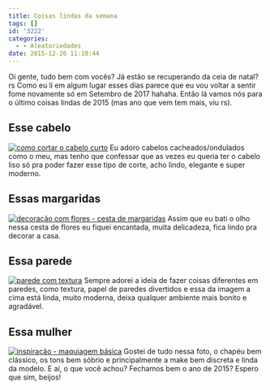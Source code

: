 ```yaml
---
title: Coisas lindas da semana
tags: []
id: '3222'
categories:
  - - Aleatoriedades
date: 2015-12-26 11:10:44
---
```


Oi gente, tudo bem com vocês? Já estão se recuperando da ceia de natal? rs Como eu lí em algum lugar esses dias parece que eu vou voltar a sentir fome novamente só em Setembro de 2017 hahaha. Então lá vamos nós para o último coisas lindas de 2015 (mas ano que vem tem mais, viu rs).

## Esse cabelo

[![como cortar o cabelo curto](/images/2015/12/corte-de-cabelo-curto-706x1024.jpg)](/images/2015/12/corte-de-cabelo-curto.jpg) Eu adoro cabelos cacheados/ondulados como o meu, mas tenho que confessar que as vezes eu queria ter o cabelo liso só pra poder fazer esse tipo de corte, acho lindo, elegante e super moderno.

## Essas margaridas

[![decoração com flores - cesta de margaridas ](/images/2015/12/cesta-de-margarida-683x1024.jpg)](/images/2015/12/cesta-de-margarida.jpg) Assim que eu bati o olho nessa cesta de flores eu fiquei encantada, muita delicadeza, fica lindo pra decorar a casa.

## Essa parede

[![parede com textura ](/images/2015/12/decoração-paredes-diferentes-701x1024.jpg)](/images/2015/12/decoração-paredes-diferentes.jpg) Sempre adorei a ideia de fazer coisas diferentes em paredes, como textura, papel de paredes divertidos e essa da imagem a cima está linda, muito moderna, deixa qualquer ambiente mais bonito e agradável.

## Essa mulher

[![inspiração - maquiagem básica ](/images/2015/12/maquiagem-básica-tons-sobrios-look-683x1024.jpg)](/images/2015/12/maquiagem-básica-tons-sobrios-look.jpg) Gostei de tudo nessa foto, o chapéu bem clássico, os tons bem sóbrio e principalmente a make bem discreta e linda da modelo. E aí, o que você achou? Fechamos bem o ano de 2015? Espero que sim, beijos!
